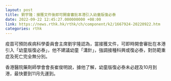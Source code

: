 ```yaml
---
layout: post
title: 劉宇隆：接獲文件後即可開會審批本港引入幼童版復必泰
date: 2022-09-22 12:45:27.000000000 +08:00
link: https://news.rthk.hk/rthk/ch/component/k2/1667924-20220922.htm
categories: rthk
---
```


疫苗可預防疾病科學委員會主席劉宇隆認為，當接獲文件，可即時開會審批在本港引入「幼童版復必泰」，他不建議幼童「溝針」，強調接種科興或復必泰，對防範重症及死亡完全無分別。

香港醫院藥劑師學會會長崔俊明說，據他了解，幼童版復必泰未必趕及10月到港，最快要到11月先運到。
